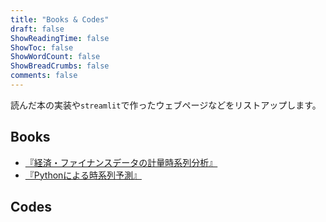 ```yaml
---
title: "Books & Codes"
draft: false
ShowReadingTime: false
ShowToc: false
ShowWordCount: false
ShowBreadCrumbs: false
comments: false
---
```


読んだ本の実装や`streamlit`で作ったウェブページなどをリストアップします。

## Books
- [『経済・ファイナンスデータの計量時系列分析』](https://yonesuke.github.io/timeseries-analysis/)
- [『Pythonによる時系列予測』](https://yonesuke.github.io/TimeSeriesForecastingInPython/)

## Codes
